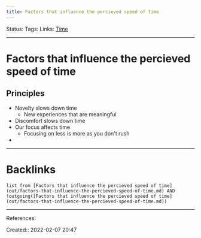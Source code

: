 ```yaml
---
title: Factors that influence the percieved speed of time
---
```

Status: 
Tags: 
Links: [Time](out/time.md)
___
# Factors that influence the percieved speed of time
## Principles
- Novelty slows down time
	- New experiences that are meaningful
- Discomfort slows down time
- Our focus affects time
	- Focusing on less is more as you don't rush
- 

___
# Backlinks
```dataview
list from [Factors that influence the percieved speed of time](out/factors-that-influence-the-percieved-speed-of-time.md) AND !outgoing([Factors that influence the percieved speed of time](out/factors-that-influence-the-percieved-speed-of-time.md))
```
___
References:

Created:: 2022-02-07 20:47
